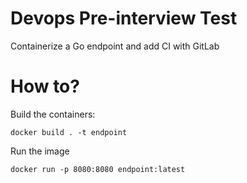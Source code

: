 # Devops Pre-interview Test

Containerize a Go endpoint and add CI with GitLab

# How to?

Build the containers:
```
docker build . -t endpoint
```

Run the image
```
docker run -p 8080:8080 endpoint:latest
```